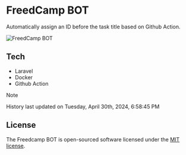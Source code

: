 # FreedCamp BOT

Automatically assign an ID before the task title based on Github Action.

![FreedCamp BOT](https://repository-images.githubusercontent.com/737932867/7d34798b-2680-471c-b089-a78a718d3d6a)

## Tech

- Laravel
- Docker
- Github Action

> [!NOTE]  
> History last updated on Tuesday, April 30th, 2024, 6:58:45 PM

## License

The Freedcamp BOT is open-sourced software licensed under the [MIT license](https://opensource.org/licenses/MIT).
